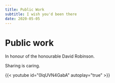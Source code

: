 ```yaml
---
title: Public Work
subtitle: I wish you'd been there
date: 2020-05-05
---
```



# Public work

In honour of the honourable David Robinson. 

Sharing is caring.


{{< youtube id="0lqUVN4GabA" autoplay="true" >}}
